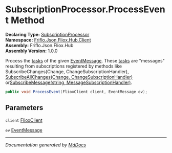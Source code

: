 ﻿<!--  
  <auto-generated>   
    The contents of this file were generated by a tool.  
    Changes to this file may be list if the file is regenerated  
  </auto-generated>   
-->

# SubscriptionProcessor.ProcessEvent Method

**Declaring Type:** [SubscriptionProcessor](../index.md)  
**Namespace:** [Friflo.Json.Fliox.Hub.Client](../../index.md)  
**Assembly:** Friflo.Json.Fliox.Hub  
**Assembly Version:** 1.0.0

Process the [tasks](../../../Protocol/EventMessage/fields/tasks.md) of the given [EventMessage](../../../Protocol/EventMessage/index.md). These [tasks](../../../Protocol/EventMessage/fields/tasks.md) are "messages" resulting from subscriptions registered by methods like SubscribeChanges(Change, ChangeSubscriptionHandler), [SubscribeAllChanges(Change, ChangeSubscriptionHandler)](../../FlioxClient/methods/SubscribeAllChanges.md) or[SubscribeMessage(string, MessageSubscriptionHandler)](../../FlioxClient/methods/SubscribeMessage.md#subscribemessagestring-messagesubscriptionhandler).

```csharp
public void ProcessEvent(FlioxClient client, EventMessage ev);
```

## Parameters

`client`  [FlioxClient](../../FlioxClient/index.md)

`ev`  [EventMessage](../../../Protocol/EventMessage/index.md)

___

*Documentation generated by [MdDocs](https://github.com/ap0llo/mddocs)*
